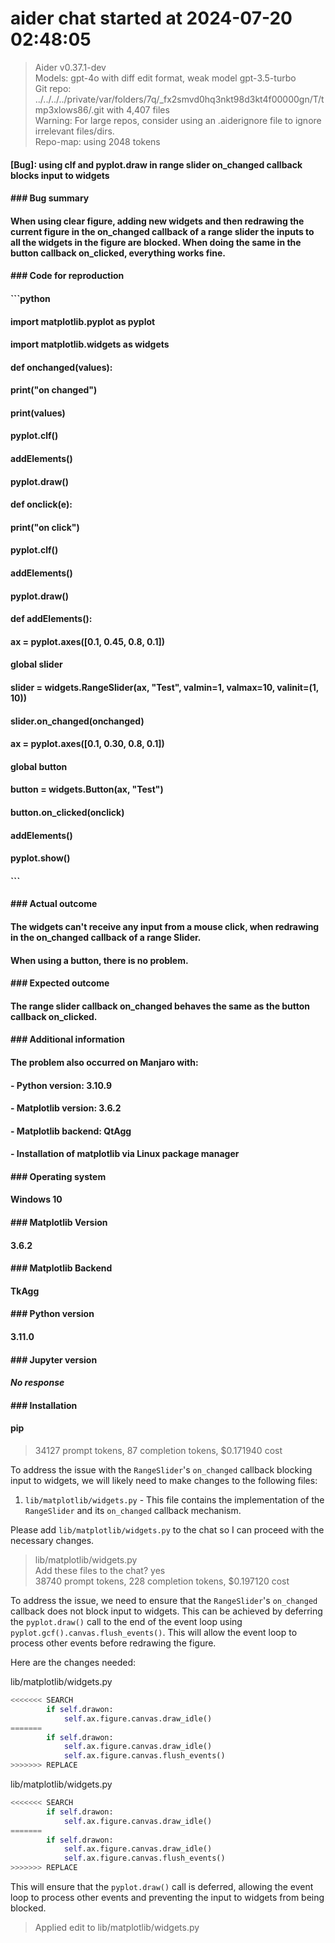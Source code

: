 
# aider chat started at 2024-07-20 02:48:05

> Aider v0.37.1-dev  
> Models: gpt-4o with diff edit format, weak model gpt-3.5-turbo  
> Git repo: ../../../../private/var/folders/7q/_fx2smvd0hq3nkt98d3kt4f00000gn/T/tmp3xlows86/.git with 4,407 files  
> Warning: For large repos, consider using an .aiderignore file to ignore irrelevant files/dirs.  
> Repo-map: using 2048 tokens  

#### [Bug]: using clf and pyplot.draw in range slider on_changed callback blocks input to widgets  
#### ### Bug summary  
####   
#### When using clear figure, adding new widgets and then redrawing the current figure in the on_changed callback of a range slider the inputs to all the widgets in the figure are blocked. When doing the same in the button callback on_clicked, everything works fine.  
####   
#### ### Code for reproduction  
####   
#### ```python  
#### import matplotlib.pyplot as pyplot  
#### import matplotlib.widgets as widgets  
####   
#### def onchanged(values):  
####     print("on changed")  
####     print(values)  
####     pyplot.clf()  
####     addElements()  
####     pyplot.draw()  
####   
#### def onclick(e):  
####     print("on click")  
####     pyplot.clf()  
####     addElements()  
####     pyplot.draw()  
####   
#### def addElements():  
####     ax = pyplot.axes([0.1, 0.45, 0.8, 0.1])  
####     global slider  
####     slider = widgets.RangeSlider(ax, "Test", valmin=1, valmax=10, valinit=(1, 10))  
####     slider.on_changed(onchanged)  
####     ax = pyplot.axes([0.1, 0.30, 0.8, 0.1])  
####     global button  
####     button = widgets.Button(ax, "Test")  
####     button.on_clicked(onclick)  
####   
#### addElements()  
####   
#### pyplot.show()  
#### ```  
####   
####   
#### ### Actual outcome  
####   
#### The widgets can't receive any input from a mouse click, when redrawing in the on_changed callback of a range Slider.   
#### When using a button, there is no problem.  
####   
#### ### Expected outcome  
####   
#### The range slider callback on_changed behaves the same as the button callback on_clicked.  
####   
#### ### Additional information  
####   
#### The problem also occurred on Manjaro with:  
#### - Python version: 3.10.9  
#### - Matplotlib version: 3.6.2  
#### - Matplotlib backend: QtAgg  
#### - Installation of matplotlib via Linux package manager  
####   
####   
#### ### Operating system  
####   
#### Windows 10  
####   
#### ### Matplotlib Version  
####   
#### 3.6.2  
####   
#### ### Matplotlib Backend  
####   
#### TkAgg  
####   
#### ### Python version  
####   
#### 3.11.0  
####   
#### ### Jupyter version  
####   
#### _No response_  
####   
#### ### Installation  
####   
#### pip  
> 34127 prompt tokens, 87 completion tokens, $0.171940 cost  

To address the issue with the `RangeSlider`'s `on_changed` callback blocking input to widgets, we will likely need to make changes to the following files:

1. `lib/matplotlib/widgets.py` - This file contains the implementation of the `RangeSlider` and its `on_changed` callback mechanism.

Please add `lib/matplotlib/widgets.py` to the chat so I can proceed with the necessary changes.

> lib/matplotlib/widgets.py  
> Add these files to the chat? yes  
> 38740 prompt tokens, 228 completion tokens, $0.197120 cost  

To address the issue, we need to ensure that the `RangeSlider`'s `on_changed` callback does not block input to widgets. This can be achieved by deferring the `pyplot.draw()` call to the end of the event loop using `pyplot.gcf().canvas.flush_events()`. This will allow the event loop to process other events before redrawing the figure.

Here are the changes needed:

lib/matplotlib/widgets.py
```python
<<<<<<< SEARCH
        if self.drawon:
            self.ax.figure.canvas.draw_idle()
=======
        if self.drawon:
            self.ax.figure.canvas.draw_idle()
            self.ax.figure.canvas.flush_events()
>>>>>>> REPLACE
```

lib/matplotlib/widgets.py
```python
<<<<<<< SEARCH
        if self.drawon:
            self.ax.figure.canvas.draw_idle()
=======
        if self.drawon:
            self.ax.figure.canvas.draw_idle()
            self.ax.figure.canvas.flush_events()
>>>>>>> REPLACE
```

This will ensure that the `pyplot.draw()` call is deferred, allowing the event loop to process other events and preventing the input to widgets from being blocked.

> Applied edit to lib/matplotlib/widgets.py  
